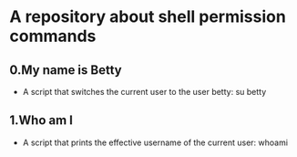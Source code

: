 # A repository about shell permission commands
## 0.My name is Betty
* A script that switches the current user to the user betty: su betty
## 1.Who am I
* A script that prints the effective username of the current user: whoami
